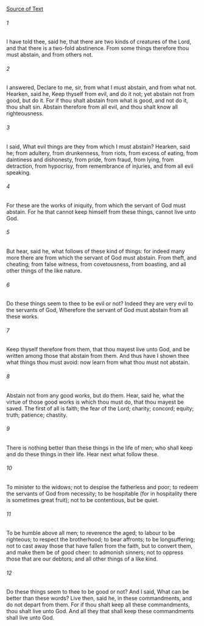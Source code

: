 [Source of Text](https://github.com/scrollmapper/bible_databases_deuterocanonical)

###### 1
I have told thee, said he, that there are two kinds of creatures of the Lord, and that there is a two-fold abstinence. From some things therefore thou must abstain, and from others not.

###### 2
I answered, Declare to me, sir, from what I must abstain, and from what not. Hearken, said he, Keep thyself from evil, and do it not; yet abstain not from good, but do it. For if thou shalt abstain from what is good, and not do it, thou shalt sin. Abstain therefore from all evil, and thou shalt know all righteousness.

###### 3
I said, What evil things are they from which I must abstain? Hearken, said he; from adultery, from drunkenness, from riots, from excess of eating, from daintiness and dishonesty, from pride, from fraud, from lying, from detraction, from hypocrisy, from remembrance of injuries, and from all evil speaking.

###### 4
For these are the works of iniquity, from which the servant of God must abstain. For he that cannot keep himself from these things, cannot live unto God.

###### 5
But hear, said he, what follows of these kind of things: for indeed many more there are from which the servant of God must abstain. From theft, and cheating; from false witness, from covetousness, from boasting, and all other things of the like nature.

###### 6
Do these things seem to thee to be evil or not? Indeed they are very evil to the servants of God, Wherefore the servant of God must abstain from all these works.

###### 7
Keep thyself therefore from them, that thou mayest live unto God, and be written among those that abstain from them. And thus have I shown thee what things thou must avoid: now learn from what thou must not abstain.

###### 8
Abstain not from any good works, but do them. Hear, said he, what the virtue of those good works is which thou must do, that thou mayest be saved. The first of all is faith; the fear of the Lord; charity; concord; equity; truth; patience; chastity.

###### 9
There is nothing better than these things in the life of men; who shall keep and do these things in their life. Hear next what follow these.

###### 10
To minister to the widows; not to despise the fatherless and poor; to redeem the servants of God from necessity; to be hospitable (for in hospitality there is sometimes great fruit); not to be contentious, but be quiet.

###### 11
To be humble above all men; to reverence the aged; to labour to be righteous; to respect the brotherhood; to bear affronts; to be longsuffering; not to cast away those that have fallen from the faith, but to convert them, and make them be of good cheer: to admonish sinners; not to oppress those that are our debtors; and all other things of a like kind.

###### 12
Do these things seem to thee to be good or not? And I said, What can be better than these words? Live then, said he, in these commandments, and do not depart from them. For if thou shalt keep all these commandments, thou shalt live unto God. And all they that shall keep these commandments shall live unto God.